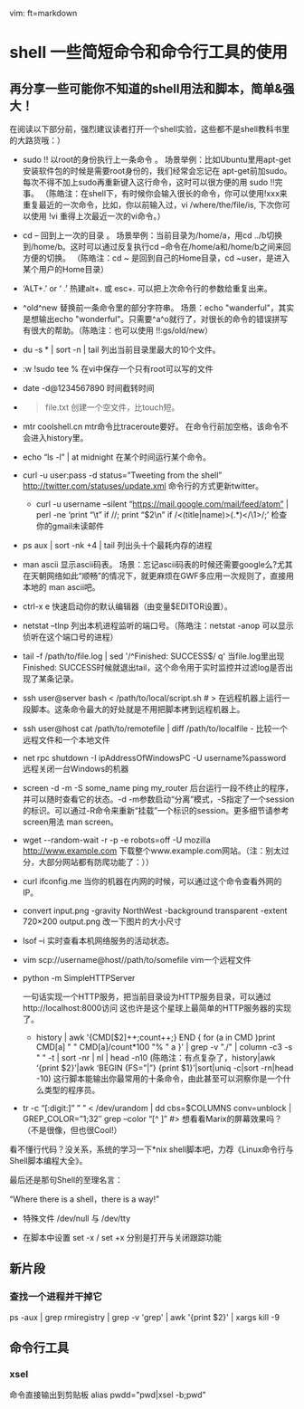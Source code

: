    vim: ft=markdown  
# shell 一些简短命令和命令行工具的使用

## 再分享一些可能你不知道的shell用法和脚本，简单&强大！

在阅读以下部分前，强烈建议读者打开一个shell实验，这些都不是shell教科书里的大路货哦：）

*  sudo !!
以root的身份执行上一条命令 。
场景举例：比如Ubuntu里用apt-get安装软件包的时候是需要root身份的，我们经常会忘记在 apt-get前加sudo。每次不得不加上sudo再重新键入这行命令，这时可以很方便的用 sudo !!完事。
（陈皓注：在shell下，有时候你会输入很长的命令，你可以使用!xxx来重复最近的一次命令，比如，你以前输入过，vi /where/the/file/is, 下次你可以使用 !vi 重得上次最近一次的vi命令。）
*  cd –
回到上一次的目录 。
场景举例：当前目录为/home/a，用cd ../b切换到/home/b。这时可以通过反复执行cd –命令在/home/a和/home/b之间来回方便的切换。
（陈皓注：cd ~ 是回到自己的Home目录，cd ~user，是进入某个用户的Home目录）
*  ‘ALT+.’ or ‘<ESC> .’
热建alt+. 或 esc+. 可以把上次命令行的参数给重复出来。
* ^old^new
替换前一条命令里的部分字符串。
场景：echo "wanderful"，其实是想输出echo "wonderful"。只需要^a^o就行了，对很长的命令的错误拼写有很大的帮助。（陈皓注：也可以使用  !!:gs/old/new）
* du -s * | sort -n | tail
列出当前目录里最大的10个文件。
* :w !sudo tee %
在vi中保存一个只有root可以写的文件
* date -d@1234567890
时间截转时间
* >file.txt
创建一个空文件，比touch短。
* mtr coolshell.cn
mtr命令比traceroute要好。
 在命令行前加空格，该命令不会进入history里。
* echo “ls -l” | at midnight
在某个时间运行某个命令。
* curl -u user:pass -d status=”Tweeting from the shell” http://twitter.com/statuses/update.xml
命令行的方式更新twitter。


    * curl -u username –silent “https://mail.google.com/mail/feed/atom” | perl -ne ‘print “\t” if /<name>/; print “$2\n” if /<(title|name)>(.*)<\/\1>/;’
    检查你的gmail未读邮件
* ps aux | sort -nk +4 | tail
列出头十个最耗内存的进程
* man ascii
显示ascii码表。
场景：忘记ascii码表的时候还需要google么?尤其在天朝网络如此“顺畅”的情况下，就更麻烦在GWF多应用一次规则了，直接用本地的 man ascii吧。
* ctrl-x e
快速启动你的默认编辑器（由变量$EDITOR设置）。
* netstat –tlnp
列出本机进程监听的端口号。（陈皓注：netstat -anop 可以显示侦听在这个端口号的进程）
* tail -f /path/to/file.log | sed '/^Finished: SUCCESS$/ q'
当file.log里出现Finished: SUCCESS时候就退出tail，这个命令用于实时监控并过滤log是否出现了某条记录。
* ssh user@server bash < /path/to/local/script.sh                 # >
在远程机器上运行一段脚本。这条命令最大的好处就是不用把脚本拷到远程机器上。
* ssh user@host cat /path/to/remotefile | diff /path/to/localfile -
比较一个远程文件和一个本地文件
* net rpc shutdown -I ipAddressOfWindowsPC -U username%password
远程关闭一台Windows的机器
* screen -d -m -S some_name ping my_router
后台运行一段不终止的程序，并可以随时查看它的状态。-d -m参数启动“分离”模式，-S指定了一个session的标识。可以通过-R命令来重新“挂载”一个标识的session。更多细节请参考screen用法  man screen。
* wget --random-wait -r -p -e robots=off -U mozilla http://www.example.com
下载整个www.example.com网站。（注：别太过分，大部分网站都有防爬功能了：））
* curl ifconfig.me
当你的机器在内网的时候，可以通过这个命令查看外网的IP。
* convert input.png -gravity NorthWest -background transparent -extent 720×200  output.png
改一下图片的大小尺寸
* lsof –i
实时查看本机网络服务的活动状态。
* vim scp://username@host//path/to/somefile
vim一个远程文件
* python -m SimpleHTTPServer


    一句话实现一个HTTP服务，把当前目录设为HTTP服务目录，可以通过http://localhost:8000访问 这也许是这个星球上最简单的HTTP服务器的实现了。
    * history | awk '{CMD[$2]++;count++;} END { for (a in CMD )print CMD[a] " " CMD[a]/count*100 "% " a }' | grep -v "./" | column -c3 -s " " -t | sort -nr | nl | head -n10
(陈皓注：有点复杂了，history|awk ‘{print $2}’|awk ‘BEGIN {FS=”|”} {print $1}’|sort|uniq -c|sort -rn|head -10)
这行脚本能输出你最常用的十条命令，由此甚至可以洞察你是一个什么类型的程序员。
* tr -c “[:digit:]” ” ” < /dev/urandom | dd cbs=$COLUMNS conv=unblock | GREP_COLOR=”1;32″ grep –color “[^ ]”                       #>
想看看Marix的屏幕效果吗？（不是很像，但也很Cool!）

看不懂行代码？没关系，系统的学习一下*nix shell脚本吧，力荐《Linux命令行与Shell脚本编程大全》。

最后还是那句Shell的至理名言：

“Where there is a shell，there is a way!”


* 特殊文件  /dev/null 与 /dev/tty

* 在脚本中设置 set -x / set +x 分别是打开与关闭跟踪功能

## 新片段

### 查找一个进程并干掉它
ps -aux | grep rmiregistry | grep -v 'grep' | awk '{print $2}' | xargs kill -9

## 命令行工具

### xsel
命令直接输出到剪贴板
    alias pwdd="pwd|xsel -b;pwd"
